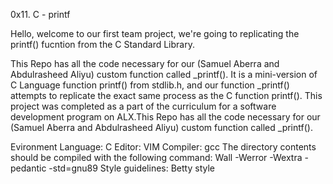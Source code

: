 0x11. C - printf

Hello, welcome to our first team project,
 we're going to replicating the printf() fucntion from the C Standard Library.

This Repo has all the code necessary for our (Samuel Aberra and Abdulrasheed Aliyu) custom function called _printf().
 It is a mini-version of C Language function printf() from stdlib.h, 
and our function _printf() attempts to replicate the exact same process as the C function printf(). 
This project was completed as a part of the curriculum for a software development program on ALX.This Repo has all the code necessary for our (Samuel Aberra and Abdulrasheed Aliyu) custom function called _printf().
 

Evironment
Language: C
Editor: VIM 
Compiler: gcc 
The directory contents should be compiled 
with the following command:
 Wall -Werror -Wextra -pedantic -std=gnu89
Style guidelines: Betty style



